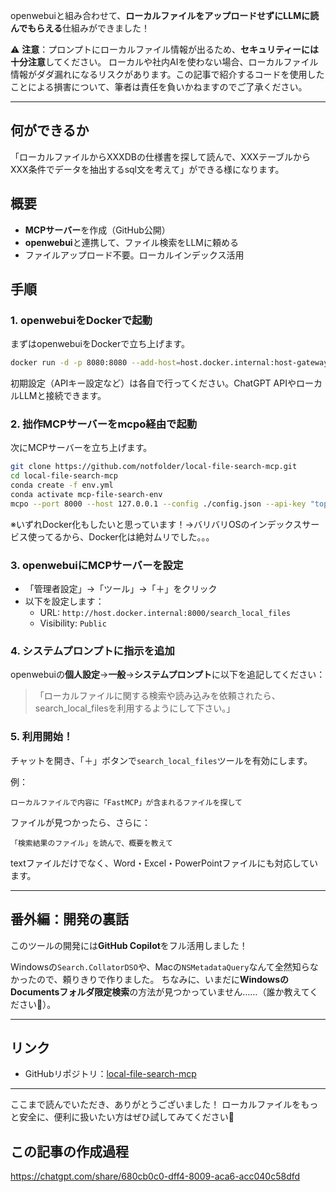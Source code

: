 openwebuiと組み合わせて、**ローカルファイルをアップロードせずにLLMに読んでもらえる**仕組みができました！

⚠️ **注意**：プロンプトにローカルファイル情報が出るため、**セキュリティーには十分注意**してください。
ローカルや社内AIを使わない場合、ローカルファイル情報がダダ漏れになるリスクがあります。この記事で紹介するコードを使用したことによる損害について、筆者は責任を負いかねますのでご了承ください。

---
## 何ができるか
「ローカルファイルからXXXDBの仕様書を探して読んで、XXXテーブルからXXX条件でデータを抽出するsql文を考えて」ができる様になります。


## 概要
- **MCPサーバー**を作成（GitHub公開）
- **openwebui**と連携して、ファイル検索をLLMに頼める
- ファイルアップロード不要。ローカルインデックス活用


## 手順

### 1. openwebuiをDockerで起動
まずはopenwebuiをDockerで立ち上げます。

```bash
docker run -d -p 8080:8080 --add-host=host.docker.internal:host-gateway -v open-webui:/app/backend/data --name open-webui ghcr.io/open-webui/open-webui:main
```

初期設定（APIキー設定など）は各自で行ってください。ChatGPT APIやローカルLLMと接続できます。


### 2. 拙作MCPサーバーをmcpo経由で起動
次にMCPサーバーを立ち上げます。

```bash
git clone https://github.com/notfolder/local-file-search-mcp.git
cd local-file-search-mcp
conda create -f env.yml
conda activate mcp-file-search-env
mcpo --port 8000 --host 127.0.0.1 --config ./config.json --api-key "top-secret"
```

※いずれDocker化もしたいと思っています！→バリバリOSのインデックスサービス使ってるから、Docker化は絶対ムリでした。。。


### 3. openwebuiにMCPサーバーを設定
- 「管理者設定」→「ツール」→「＋」をクリック
- 以下を設定します：
  - URL: `http://host.docker.internal:8000/search_local_files`
  - Visibility: `Public`


### 4. システムプロンプトに指示を追加
openwebuiの**個人設定**→**一般**→**システムプロンプト**に以下を追記してください：

> 「ローカルファイルに関する検索や読み込みを依頼されたら、search_local_filesを利用するようにして下さい。」


### 5. 利用開始！
チャットを開き、「＋」ボタンで`search_local_files`ツールを有効にします。

例：
```text
ローカルファイルで内容に「FastMCP」が含まれるファイルを探して
```

ファイルが見つかったら、さらに：
```text
「検索結果のファイル」を読んで、概要を教えて
```

textファイルだけでなく、Word・Excel・PowerPointファイルにも対応しています。


---

## 番外編：開発の裏話
このツールの開発には**GitHub Copilot**をフル活用しました！

Windowsの`Search.CollatorDSO`や、Macの`NSMetadataQuery`なんて全然知らなかったので、頼りきりで作りました。
ちなみに、いまだに**WindowsのDocumentsフォルダ限定検索**の方法が見つかっていません……（誰か教えてください🙏）。

---

## リンク
- GitHubリポジトリ：[local-file-search-mcp](https://github.com/notfolder/local-file-search-mcp)


---

ここまで読んでいただき、ありがとうございました！
ローカルファイルをもっと安全に、便利に扱いたい方はぜひ試してみてください🚀

## この記事の作成過程
https://chatgpt.com/share/680cb0c0-dff4-8009-aca6-acc040c58dfd
